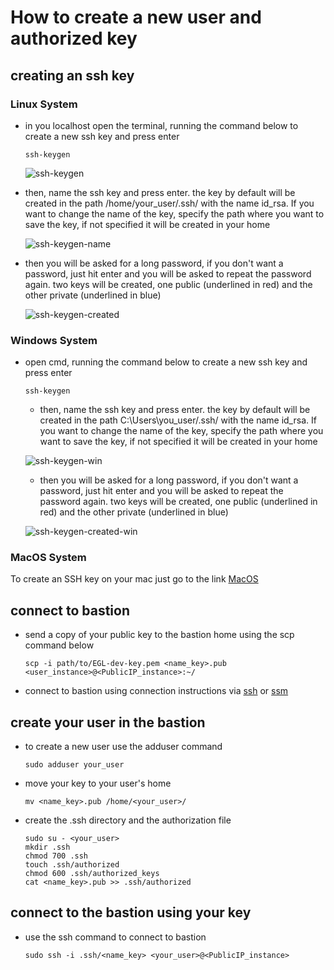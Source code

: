 # How to create a new user and authorized key
## creating an ssh key
### Linux System

 - in you localhost open the terminal, running the command below to create a new ssh key and press enter

    ```ssh-keygen```

    ![ssh-keygen](https://github.com/tmaior/elitegaming-devops-infra/blob/feature/docs/documentation/image/ssh-keygen.png)
- then, name the ssh key and press enter. the key by default will be created in the path /home/your_user/.ssh/ with the name id_rsa. If you want to change the name of the key, specify the path where you want to save the key, if not specified it will be created in your home

    ![ssh-keygen-name](https://github.com/tmaior/elitegaming-devops-infra/blob/feature/docs/documentation/image/ssh-keygen-name.png)
- then you will be asked for a long password, if you don't want a password, just hit enter and you will be asked to repeat the password again. two keys will be created, one public (underlined in red) and the other private (underlined in blue)

    ![ssh-keygen-created](https://github.com/tmaior/elitegaming-devops-infra/blob/feature/docs/documentation/image/ssh-keygen-created.png)
### Windows System
 - open cmd, running the command below to create a new ssh key and press enter
    
    ```ssh-keygen```

    - then, name the ssh key and press enter. the key by default will be created in the path C:\Users\you_user/.ssh/ with the name id_rsa. If you want to change the name of the key, specify the path where you want to save the key, if not specified it will be created in your home

    ![ssh-keygen-win](https://github.com/tmaior/elitegaming-devops-infra/blob/feature/docs/documentation/image/ssh-keygen-win.png)

    - then you will be asked for a long password, if you don't want a password, just hit enter and you will be asked to repeat the password again. two keys will be created, one public (underlined in red) and the other private (underlined in blue)

    ![ssh-keygen-created-win](https://github.com/tmaior/elitegaming-devops-infra/blob/feature/docs/documentation/image/ssh-keygen-created-win.png)
### MacOS System
  To create an SSH key on your mac just go to the link [MacOS](https://secure.vexxhost.com/billing/index.php/knowledgebase/171/How-can-I-generate-SSH-keys-on-Mac-OS-X.html)
## connect to bastion
 - send a copy of your public key to the bastion home using the scp command below
    
    `scp -i path/to/EGL-dev-key.pem <name_key>.pub <user_instance>@<PublicIP_instance>:~/`

 - connect to bastion using connection instructions via [ssh](cluster_by_ssh.md) or [ssm](cluster_by_ssm.md)  
 ## create your user in the bastion

 - to create a new user use the adduser command

    `sudo adduser your_user`

 - move your key to your user's home
    
    `mv <name_key>.pub /home/<your_user>/`
 
 - create the .ssh directory and the authorization file
    

    ```
    sudo su - <your_user>
    mkdir .ssh
    chmod 700 .ssh
    touch .ssh/authorized
    chmod 600 .ssh/authorized_keys
    cat <name_key>.pub >> .ssh/authorized
    ```
## connect to the bastion using your key

 - use the ssh command to connect to bastion
    
    `sudo ssh -i .ssh/<name_key> <your_user>@<PublicIP_instance>`